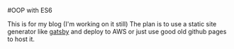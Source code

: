 #OOP with ES6

This is for my blog (I'm working on it still)
The plan is to use a static site generator like
[gatsby](https://github.com/gatsbyjs/gatsby) and deploy to AWS
or just use good old github pages to host it.


